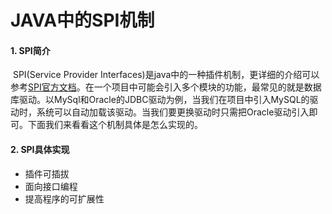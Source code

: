 # JAVA中的SPI机制

#### 1. SPI简介

​	SPI(Service Provider Interfaces)是java中的一种插件机制，更详细的介绍可以参考[SPI官方文档](https://docs.oracle.com/javase/tutorial/sound/SPI-intro.html)。在一个项目中可能会引入多个模块的功能，最常见的就是数据库驱动。以MySql和Oracle的JDBC驱动为例，当我们在项目中引入MySQL的驱动时，系统可以自动加载该驱动。当我们要更换驱动时只需把Oracle驱动引入即可。下面我们来看看这个机制具体是怎么实现的。

#### 2. SPI具体实现













* 插件可插拔
* 面向接口编程
* 提高程序的可扩展性